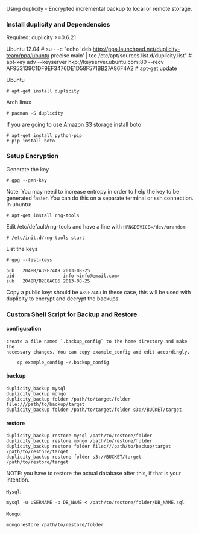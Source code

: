 Using duplicity - Encrypted incremental backup to local or remote storage.

### Install duplicity and Dependencies

Required: duplicity >=0.6.21

Ubuntu 12.04
    # su - -c "echo 'deb http://ppa.launchpad.net/duplicity-team/ppa/ubuntu precise main' | tee /etc/apt/sources.list.d/duplicity.list"
    # apt-key adv --keyserver hkp://keyserver.ubuntu.com:80  --recv AF953139C1DF9EF3476DE1D58F571BB27A86F4A2
    # apt-get update

Ubuntu

    # apt-get install duplicity

Arch linux

    # pacman -S duplicity

If you are going to use Amazon S3 storage install boto

    # apt-get install python-pip
    # pip install boto

### Setup Encryption

Generate the key

    # gpg --gen-key

Note: You may need to increase entropy in order to help the key to be generated
faster. You can do this on a separate terminal or ssh connection. In ubuntu:

    # apt-get install rng-tools

Edit /etc/default/rng-tools and have a line with `HRNGDEVICE=/dev/urandom`

    # /etc/init.d/rng-tools start


List the keys

    # gpg --list-keys

    pub   2048R/A39F74A9 2013-08-25
    uid                  info <info@email.com>
    sub   2048R/B2E8AC86 2013-08-25

Copy a public key: should be `A39F74A9` in these case, this will be used with
duplicity to encrypt and decrypt the backups.

### Custom Shell Script for Backup and Restore

#### configuration

    create a file named `.backup_config` to the home directory and make the
    necessary changes. You can copy example_config and edit accordingly.

        cp example_config ~/.backup_config

#### backup

    duplicity_backup mysql
    duplicity_backup mongo
    duplicity_backup folder /path/to/target/folder file:///path/to/backup/target
    duplicity_backup folder /path/to/target/folder s3://BUCKET/target

#### restore

    duplicity_backup restore mysql /path/to/restore/folder
    duplicity_backup restore mongo /path/to/restore/folder
    duplicity_backup restore folder file:///path/to/backup/target /path/to/restore/target
    duplicity_backup restore folder s3://BUCKET/target /path/to/restore/target

NOTE: you have to restore the actual database after this, if that is your intention.

`Mysql`:

    mysql -u USERNAME -p DB_NAME < /path/to/restore/folder/DB_NAME.sql

`Mongo`:

    mongorestore /path/to/restore/folder
